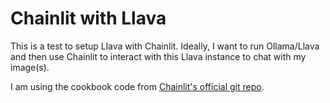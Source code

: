 # Chainlit with Llava

This is a test to setup Llava with Chainlit. Ideally, I want to run Ollama/Llava and then use Chainlit to interact with this Llava instance to chat with my image(s).


I am using the cookbook code from [Chainlit's official git repo](https://github.com/Chainlit/cookbook/blob/main/llava/app.py).